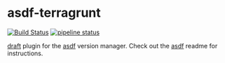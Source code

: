 # asdf-terragrunt

[![Build Status](https://travis-ci.org/td7x/asdf-draft.svg?branch=master)](https://travis-ci.org/td7x/asdf-draft)
[![pipeline status](https://gitlab.com/td7x/asdf/draft/badges/master/pipeline.svg)](https://gitlab.com/td7x/asdf/draft/commits/master)



[draft](https://github.com/Azure/draft/) plugin for the [asdf](https://github.com/asdf-vm/asdf) version manager.
Check out the [asdf](https://github.com/asdf-vm/asdf) readme for instructions.
